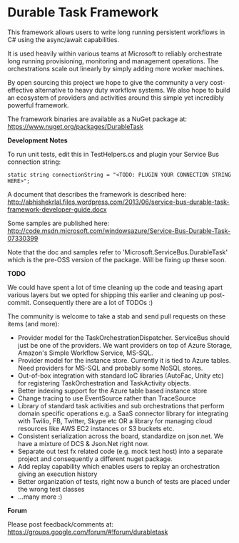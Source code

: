 Durable Task Framework
======================

This framework allows users to write long running persistent workflows in C# using the async/await capabilities.

It is used heavily within various teams at Microsoft to reliably orchestrate long running provisioning, monitoring and management operations. The orchestrations scale out linearly by simply adding more worker machines. 

By open sourcing this project we hope to give the community a very cost-effective alternative to heavy duty workflow systems. We also hope to build an ecosystem of providers and activities around this simple yet incredibly powerful framework.

The framework binaries are available as a NuGet package at:
https://www.nuget.org/packages/DurableTask

<b>Development Notes</b>

To run unit tests, edit this in TestHelpers.cs and plugin your Service Bus connection string:

```static string connectionString = "<TODO: PLUGIN YOUR CONNECTION STRING HERE>";```

A document that describes the framework is described here:
http://abhishekrlal.files.wordpress.com/2013/06/service-bus-durable-task-framework-developer-guide.docx

Some samples are published here:
http://code.msdn.microsoft.com/windowsazure/Service-Bus-Durable-Task-07330399

Note that the doc and samples refer to 'Microsoft.ServiceBus.DurableTask' which is the pre-OSS version of the package. Will be fixing up these soon.

<b>TODO</b>

We could have spent a lot of time cleaning up the code and teasing apart various layers but we opted for shipping this earlier and cleaning up post-commit. Consequently there are a lot of TODOs :)

The community is welcome to take a stab and send pull requests on these items (and more):

* Provider model for the TaskOrchestrationDispatcher. ServiceBus should just be one of the providers. We want providers on top of Azure Storage, Amazon's Simple Workflow Service, MS-SQL.
* Provider model for the instance store. Currently it is tied to Azure tables. Need providers for MS-SQL and probably some NoSQL stores.
* Out-of-box integration with standard IoC libraries (AutoFac, Unity etc) for registering TaskOrchestration and TaskActivity objects.
* Better indexing support for the Azure table based instance store
* Change tracing to use EventSource rather than TraceSource
* Library of standard task activities and sub orchestrations that perform domain specific operations e.g. a SaaS connector library for integrating with Twilio, FB, Twitter, Skype etc OR a library for managing cloud resources like AWS EC2 instances or S3 buckets etc.
* Consistent serialization across the board, standardize on json.net. We have a mixture of DCS & Json.Net right now.
* Separate out test fx related code (e.g. mock test host) into a separate project and consequently a different nuget package.
* Add replay capability which enables users to replay an orchestration giving an execution history
* Better organization of tests, right now a bunch of tests are placed under the wrong test classes
* ...many more :)
  
<b>Forum</b>

Please post feedback/comments at:
https://groups.google.com/forum/#!forum/durabletask

